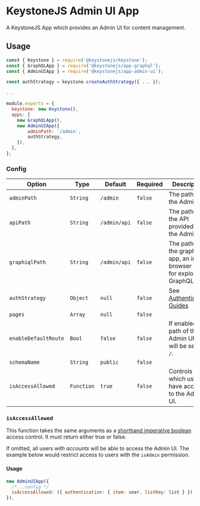 <!--[meta]
section: api
subSection: apps
title: Admin UI
[meta]-->

# KeystoneJS Admin UI App

A KeystoneJS App which provides an Admin UI for content management.

## Usage

```js
const { Keystone } = require('@keystonejs/keystone');
const { GraphQLApp } = require('@keystonejs/app-graphql');
const { AdminUIApp } = require('@keystonejs/app-admin-ui');

const authStrategy = keystone.createAuthStrategy({ ... });

...

module.exports = {
  keystone: new Keystone(),
  apps: [
    new GraphQLApp(),
    new AdminUIApp({
        adminPath: '/admin',
        authStrategy,
    }),
  ],
};
```

### Config

| Option               | Type       | Default      | Required | Description                                                               |
| -------------------- | ---------- | ------------ | -------- | ------------------------------------------------------------------------- |
| `adminPath`          | `String`   | `/admin`     | `false`  | The path of the Admin UI.                                                 |
| `apiPath`            | `String`   | `/admin/api` | `false`  | The path of the API provided to the Admin UI.                             |
| `graphiqlPath`       | `String`   | `/admin/api` | `false`  | The path of the graphiql app, an in-browser IDE for exploring GraphQL.    |
| `authStrategy`       | `Object`   | `null`       | `false`  | See [Authentication Guides](https://keystonejs.com/guides/authentication) |
| `pages`              | `Array`    | `null`       | `false`  |                                                                           |
| `enableDefaultRoute` | `Bool`     | `false`      | `false`  | If enabled, the path of the Admin UI app will be set to `/`.              |
| `schemaName`         | `String`   | `public`     | `false`  |                                                                           |
| `isAccessAllowed`    | `Function` | `true`       | `false`  | Controls which users have access to the Admin UI.                         |

### `isAccessAllowed`

This function takes the same arguments as a [shorthand imperative boolean](https://www.keystonejs.com/api/access-control#shorthand-imperative-boolean) access control. It must return either true or false.

If omitted, all users _with accounts_ will be able to access the Admin UI. The example below would restrict access to users with the `isAdmin` permission.

#### Usage

```js
new AdminUIApp({
  /*...config */
  isAccessAllowed: ({ authentication: { item: user, listKey: list } }) => !!user && !!user.isAdmin,
}),
```
